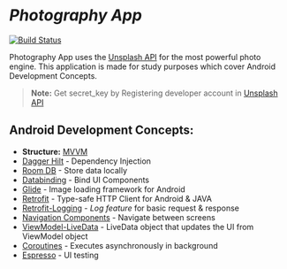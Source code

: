 # _Photography App_
[![Build Status](https://travis-ci.org/joemccann/dillinger.svg?branch=master)](https://unsplash.com/developers)

Photography App uses the [Unsplash API](https://unsplash.com/developers) for the most powerful photo engine. This application is made for study purposes which cover Android Development Concepts.

> **Note:** Get secret_key by Registering developer account in [Unsplash API](https://unsplash.com/developers)

## Android Development Concepts:

- **Structure:** [MVVM](https://developer.android.com/jetpack/guide?gclid=CjwKCAjwruSHBhAtEiwA_qCppqbwg1MocASTTD3tsair00b31x2S-Tnw82Z1JkrQ124sWkZTs81SNhoCY7sQAvD_BwE&gclsrc=aw.ds#overview)
- [Dagger Hilt](https://dagger.dev/hilt/) - Dependency Injection
- [Room DB](https://developer.android.com/training/data-storage/room) - Store data locally
- [Databinding](https://www.androidhive.info/android-working-with-databinding/) - Bind UI Components
- [Glide](https://github.com/bumptech/glide) - Image loading framework for Android
- [Retrofit](https://square.github.io/retrofit/) - Type-safe HTTP Client for Android & JAVA
- [Retrofit-Logging](https://github.com/square/okhttp/tree/master/okhttp-logging-interceptor) - _Log feature_ for basic request & response
- [Navigation Components](https://developer.android.com/guide/navigation/navigation-getting-started) - Navigate between screens
- [ViewModel-LiveData](https://developer.android.com/topic/libraries/architecture/viewmodel) - LiveData object that updates the UI from ViewModel object
- [Coroutines](https://developer.android.com/kotlin/coroutines) - Executes asynchronously in background
- [Espresso](https://developer.android.com/training/testing/ui-testing/espresso-testing) - UI testing
